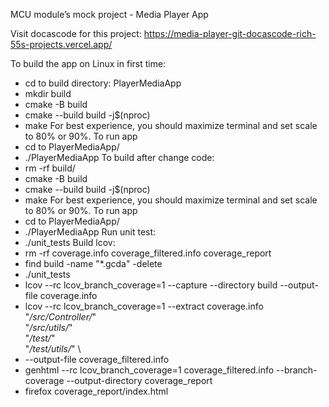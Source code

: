 MCU module’s mock project - Media Player App

Visit docascode for this project: https://media-player-git-docascode-rich-55s-projects.vercel.app/

To build the app on Linux in first time:
+ cd to build directory: PlayerMediaApp
+ mkdir build
+ cmake -B build
+ cmake --build build -j$(nproc)
+ make For best experience, you should maximize terminal and set scale to 80% or 90%. To run app
+ cd to PlayerMediaApp/
+ ./PlayerMediaApp
To build after change code:
+ rm -rf build/
+ cmake -B build
+ cmake --build build -j$(nproc)
+ make For best experience, you should maximize terminal and set scale to 80% or 90%. To run app
+ cd to PlayerMediaApp/
+ ./PlayerMediaApp
Run unit test:
+ ./unit_tests
Build lcov:
+ rm -rf coverage.info coverage_filtered.info coverage_report
+ find build -name "*.gcda" -delete
+ ./unit_tests
+ lcov --rc lcov_branch_coverage=1 --capture --directory build --output-file coverage.info
+ lcov --rc lcov_branch_coverage=1 --extract coverage.info \
"*/src/Controller/*" \
"*/src/utils/*" \
"*/test/*" \
"*/test/utils/*" \
+ --output-file coverage_filtered.info
+ genhtml --rc lcov_branch_coverage=1 coverage_filtered.info --branch-coverage --output-directory coverage_report
+ firefox coverage_report/index.html
